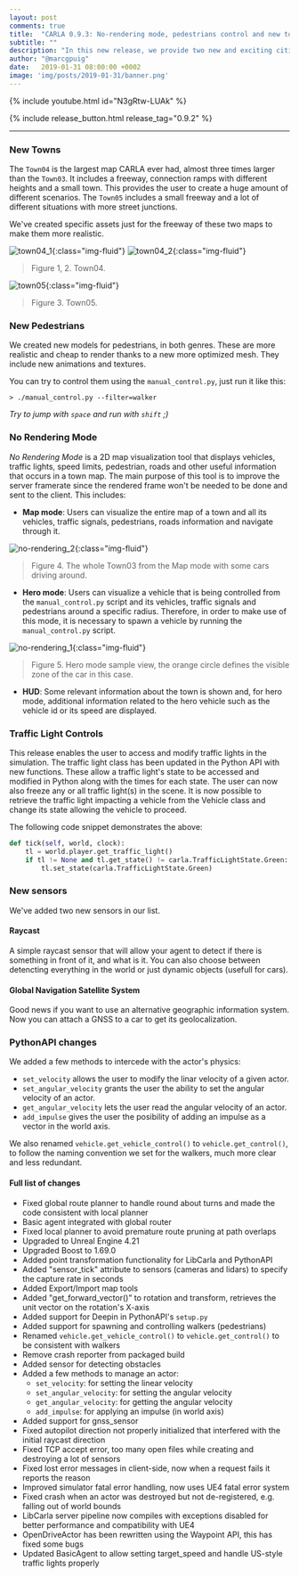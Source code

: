 ```yaml
---
layout: post
comments: true
title:  "CARLA 0.9.3: No-rendering mode, pedestrians control and new towns"
subtitle: ""
description: "In this new release, we provide two new and exciting cities, new pedestrian models and animations and introducing the new no-rendering mode visualization for CARLA."
author: "@marcgpuig"
date:   2019-01-31 08:00:00 +0002
image: 'img/posts/2019-01-31/banner.png'
---
```


{% include youtube.html id="N3gRtw-LUAk" %}

{% include release_button.html release_tag="0.9.2" %}

---


### New Towns

The `Town04` is the largest map CARLA ever had, almost three times larger than the `Town03`. It includes a freeway, connection ramps with different heights and a small town. This provides the user to create a huge amount of different scenarios. The `Town05` includes a small freeway and a lot of different situations with more street junctions.

We've created specific assets just for the freeway of these two maps to make them more realistic.

![town04_1](/img/posts/2019-01-31/town04_1.png){:class="img-fluid"}
![town04_2](/img/posts/2019-01-31/town04_2.png){:class="img-fluid"}
> Figure 1, 2. Town04.

![town05](/img/posts/2019-01-31/town05.png){:class="img-fluid"}
> Figure 3. Town05.


### New Pedestrians

We created new models for pedestrians, in both genres. These are more realistic and cheap to render thanks to a new more optimized mesh. They include new animations and textures.

You can try to control them using the `manual_control.py`, just run it like this:

```
> ./manual_control.py --filter=walker
```

_Try to jump with `space` and run with `shift` ;)_


### No Rendering Mode

*No Rendering Mode* is a 2D map visualization tool that displays vehicles, traffic lights, speed limits, pedestrian, roads and other useful information that occurs in a town map. The main purpose of this tool is to improve the server framerate since the rendered frame won't be needed to be done and sent to the client. This includes:

- **Map mode**: Users can visualize the entire map of a town and all its vehicles, traffic signals, pedestrians, roads information and navigate through it.

![no-rendering_2](/img/posts/2019-01-31/no-rendering_2.png){:class="img-fluid"}
> Figure 4. The whole Town03 from the Map mode with some cars driving around.

- **Hero mode**: Users can visualize a vehicle that is being controlled from the `manual_control.py` script and its vehicles, traffic signals and pedestrians around a specific radius. Therefore, in order to make use of this mode, it is necessary to spawn a vehicle by running the `manual_control.py` script.

![no-rendering_1](/img/posts/2019-01-31/no-rendering_1.png){:class="img-fluid"}
> Figure 5. Hero mode sample view, the orange circle defines the visible zone of the car in this case.

- **HUD**: Some relevant information about the town is shown and, for hero mode, additional information related to the hero vehicle such as the vehicle id or its speed are displayed.


### Traffic Light Controls

This release enables the user to access and modify traffic lights in the simulation. The traffic light class has been updated in the Python API with new functions. These allow a traffic light's state to be accessed and modified in Python along with the times for each state. The user can now also freeze any or all traffic light(s) in the scene. It is now possible to retrieve the traffic light impacting a vehicle from the Vehicle class and change its state allowing the vehicle to proceed.

The following code snippet demonstrates the above:

```py
def tick(self, world, clock):
    tl = world.player.get_traffic_light()
    if tl != None and tl.get_state() != carla.TrafficLightState.Green:
        tl.set_state(carla.TrafficLightState.Green)
```


### New sensors

We've added two new sensors in our list.

#### Raycast
A simple raycast sensor that will allow your agent to detect if there is something in front of it, and what is it. You can also choose between detencting everything in the world or just dynamic objects (usefull for cars).

#### Global Navigation Satellite System
Good news if you want to use an alternative geographic information system. Now you can attach a GNSS to a car to get its geolocalization.


### PythonAPI changes

We added a few methods to intercede with the actor's physics:
 - `set_velocity` allows the user to modify the linar velocity of a given actor.
 - `set_angular_velocity` grants the user the ability to set the angular velocity of an actor.
 - `get_angular_velocity` lets the user read the angular velocity of an actor.
 - `add_impulse` gives the user the posibility of adding an impulse as a vector in the world axis.

We also renamed `vehicle.get_vehicle_control()` to `vehicle.get_control()`, to follow the naming convention we set for the walkers, much more clear and less redundant.


#### Full list of changes

  * Fixed global route planner to handle round about turns and made the code consistent with local planner
  * Basic agent integrated with global router
  * Fixed local planner to avoid premature route pruning at path overlaps
  * Upgraded to Unreal Engine 4.21
  * Upgraded Boost to 1.69.0
  * Added point transformation functionality for LibCarla and PythonAPI
  * Added "sensor_tick" attribute to sensors (cameras and lidars) to specify the capture rate in seconds
  * Added Export/Import map tools
  * Added "get_forward_vector()" to rotation and transform, retrieves the unit vector on the rotation's X-axis
  * Added support for Deepin in PythonAPI's `setup.py`
  * Added support for spawning and controlling walkers (pedestrians)
  * Renamed `vehicle.get_vehicle_control()` to `vehicle.get_control()` to be consistent with walkers
  * Remove crash reporter from packaged build
  * Added sensor for detecting obstacles
  * Added a few methods to manage an actor:
    - `set_velocity`: for setting the linear velocity
    - `set_angular_velocity`: for setting the angular velocity
    - `get_angular_velocity`: for getting the angular velocity
    - `add_impulse`: for applying an impulse (in world axis)
  * Added support for gnss_sensor
  * Fixed autopilot direction not properly initialized that interfered with the initial raycast direction
  * Fixed TCP accept error, too many open files while creating and destroying a lot of sensors
  * Fixed lost error messages in client-side, now when a request fails it reports the reason
  * Improved simulator fatal error handling, now uses UE4 fatal error system
  * Fixed crash when an actor was destroyed but not de-registered, e.g. falling out of world bounds
  * LibCarla server pipeline now compiles with exceptions disabled for better performance and compatibility with UE4
  * OpenDriveActor has been rewritten using the Waypoint API, this has fixed some bugs
  * Updated BasicAgent to allow setting target_speed and handle US-style traffic lights properly
